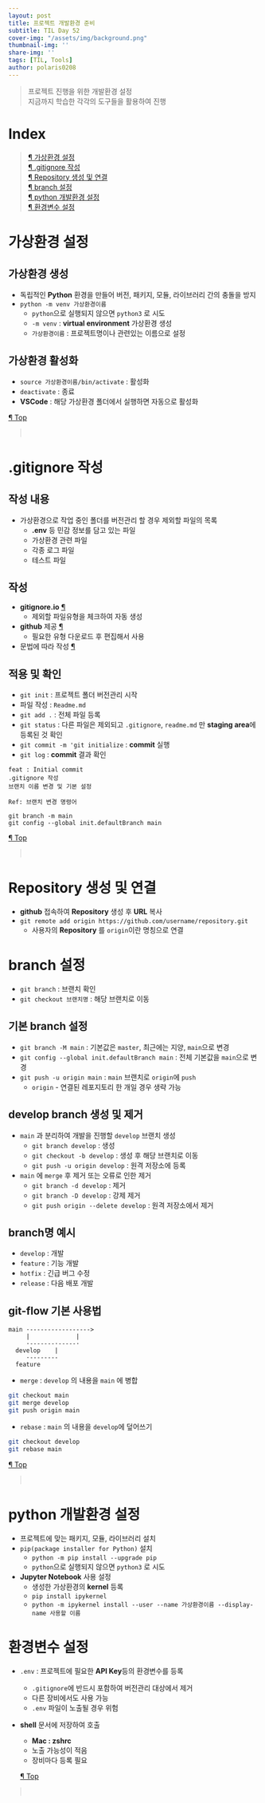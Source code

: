 ```yaml
---
layout: post
title: 프로젝트 개발환경 준비
subtitle: TIL Day 52
cover-img: "/assets/img/background.png"
thumbnail-img: ''
share-img: ''
tags: [TIL, Tools]
author: polaris0208
---
```


> 프로젝트 진행을 위한 개발환경 설정<br>
> 지금까지 학습한 각각의 도구들을 활용하여 진행

# Index
>[¶ 가상환경 설정](#가상환경-설정)<br>
>[¶ .gitignore 작성](#gitignore-작성)<br>
>[¶ Repository 생성 및 연결](#repository-생성-및-연결)<br>
>[¶ branch 설정](#branch-설정)<br>
>[¶ python 개발환경 설정](#python-개발환경-설정)<br>
>[¶ 환경변수 설정](#환경변수-설정)

# 가상환경 설정

## 가상환경 생성
- 독립적인 **Python** 환경을 만들어 버전, 패키지, 모듈, 라이브러리 간의 충돌을 방지
- `python -m venv 가상환경이름`
  - `python`으로 실행되지 않으면 `python3` 로 시도
  - `-m venv` : **virtual environment** 가상환경 생성 
  - `가상환경이름` : 프로젝트명이나 관련있는 이름으로 설정

## 가상환경 활성화 
- `source 가상환경이름/bin/activate` : 활성화
- `deactivate` : 종료
- **VSCode** : 해당 가상환경 폴더에서 실행하면 자동으로 활성화

[¶ Top](#index)
><br>

# .gitignore 작성

## 작성 내용
- 가상환경으로 작업 중인 폴더를 버전관리 할 경우 제외할 파일의 목록
  - **.env** 등 민감 정보를 담고 있는 파일
  - 가상환경 관련 파일
  - 각종 로그 파일
  - 테스트 파일

## 작성
- **gitignore.io** [¶](https://github.com/toptal/gitignore.io)
  - 제외할 파일유형을 체크하여 자동 생성
- **github** 제공 [¶](https://github.com/github/gitignore)
  - 필요한 유형 다운로드 후 편집해서 사용
- 문법에 따라 작성 [¶](https://github.com/polaris0208/TIL/blob/main/Tools/TIL_24_1106_dotenv_gitignore.md#문법)


## 적용 및 확인
- `git init` : 프로젝트 폴더 버전관리 시작
- 파일 작성 : `Readme.md`
- `git add .` : 전체 파일 등록
- `git status` : 다른 파일은 제외되고 `.gitignore`, `readme.md` 만 **staging area**에 등록된 것 확인
- `git commit -m 'git initialize` : **commit** 실행
- `git log` : **commit** 결과 확인

```
feat : Initial commit
.gitignore 작성
브랜치 이름 변경 및 기본 설정

Ref: 브랜치 변경 명령어

git branch -m main
git config --global init.defaultBranch main
```

[¶ Top](#index)
><br>

# Repository 생성 및 연결

- **github** 접속하여 **Repository** 생성 후 **URL** 복사
- `git remote add origin https://github.com/username/repository.git`
  - 사용자의 **Repository** 를 `origin`이란 명칭으로 연결

# branch 설정
- `git branch` : 브랜치 확인
- `git checkout 브랜치명` : 해당 브랜치로 이동

## 기본 branch 설정
- `git branch -M main` : 기본값은 `master`, 최근에는 지양, `main`으로 변경
- `git config --global init.defaultBranch main` : 전체 기본값을 `main`으로 변경
- `git push -u origin main` : `main` 브랜치로 `origin`에 `push`
  - `origin` - 연결된 레포지토리 한 개일 경우 생략 가능

## develop branch 생성 및 제거
- `main` 과 분리하여 개발을 진행할 `develop` 브랜치 생성
  - `git branch develop` : 생성
  - `git checkout -b develop` : 생성 후 해당 브랜치로 이동
  - `git push -u origin develop` : 원격 저장소에 등록
- `main` 에 `merge` 후 제거 또는 오류로 인한 제거
  - `git branch -d develop` : 제거
  - `git branch -D develop` : 강제 제거
  - `git push origin --delete develop` : 원격 저장소에서 제거

## branch명 예시
- `develop` : 개발
- `feature` : 기능 개발
- `hotfix` : 긴급 버그 수정
- `release` : 다음 배포 개발

## git-flow 기본 사용법

```
main ·----------------->
     |             |
     ·-------·-----·
  develop    |
     ·--------
  feature 
```

- `merge` : `develop` 의 내용을 `main` 에 병합

```bash
git checkout main
git merge develop
git push origin main 
```

- `rebase` : `main` 의 내용을 `develop`에 덮어쓰기

```bash
git checkout develop
git rebase main
```

[¶ Top](#index)
><br>

# python 개발환경 설정
- 프로젝트에 맞는 패키지, 모듈, 라이브러리 설치
- `pip(package installer for Python)` 설치
  - `python -m pip install --upgrade pip`
  - `python`으로 실행되지 않으면 `python3` 로 시도
- **Jupyter Notebook** 사용 설정
  - 생성한 가상환경의 **kernel** 등록
  - `pip install ipykernel`
  - `python -m ipykernel install --user --name 가상환경이름 --display-name 사용할 이름`

# 환경변수 설정
- `.env` : 프로젝트에 필요한 **API Key**등의 환경변수를 등록
  - `.gitignore`에 반드시 포함하여 버전관리 대상에서 제거
  - 다른 장비에서도 사용 가능
  - `.env` 파일이 노출될 경우 위험
- **shell** 문서에 저장하여 호출
  - **Mac : zshrc**
  - 노출 가능성이 적음
  - 장비마다 등록 필요

  [¶ Top](#index)
><br>